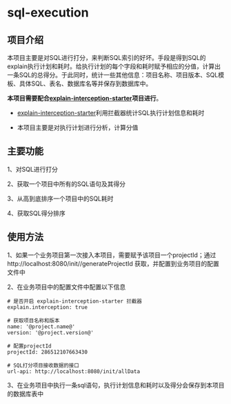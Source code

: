 # sql-execution

## 项目介绍

本项目主要是对SQL进行打分，来判断SQL索引的好坏。手段是得到SQL的explain执行计划和耗时。给执行计划的每个字段和耗时赋予相应的分值，计算出一条SQL的总得分。于此同时，统计一些其他信息：项目名称、项目版本、SQL模板、具体SQL、表名、数据库名等并保存到数据库中。



**本项目需要配合[explain-interception-starter](https://gitlab.gz.cvte.cn/i_weiguoxiong/explain-interception-starter)项目进行**。

- [explain-interception-starter](https://gitlab.gz.cvte.cn/i_weiguoxiong/explain-interception-starter)利用拦截器统计SQL执行计划信息和耗时

- 本项目主要是对执行计划进行分析，计算分值



## 主要功能

1、对SQL进行打分

2、获取一个项目中所有的SQL语句及其得分

3、从高到底排序一个项目中的SQL耗时

4、获取SQL得分排序



## 使用方法

1、如果一个业务项目第一次接入本项目，需要赋予该项目一个projectId；通过 http://localhost:8080/init//generateProjectId 获取，并配置到业务项目的配置文件中

2、在业务项目中的配置文件中配置以下信息

```
# 是否开启 explain-interception-starter 拦截器
explain.interception: true

# 获取项目名称和版本
name: '@project.name@'
version: '@project.version@'

# 配置projectId
projectId: 286512107663430

# SQL打分项目接收数据的接口
url-api: http://localhost:8080/init/allData

```

3、在业务项目中执行一条sql语句，执行计划信息和耗时以及得分会保存到本项目的数据库表中











